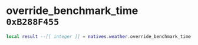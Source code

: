 # override_benchmark_time `0xB288F455`

```lua
local result --[[ integer ]] = natives.weather.override_benchmark_time(_unk0 --[[ integer ]])
```